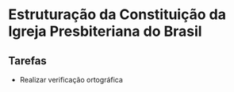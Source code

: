 # Estruturação da Constituição da Igreja Presbiteriana do Brasil

## Tarefas

* Realizar verificação ortográfica